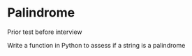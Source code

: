 # Palindrome
Prior test before interview  

Write a function in Python to assess if a string is a palindrome
